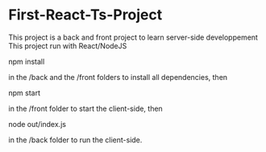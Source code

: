 # First-React-Ts-Project

This project is a back and front project to learn server-side developpement 
This project run with React/NodeJS

npm install 

in the /back and the /front folders to install all dependencies, then 

npm start 

in the /front folder to start the client-side, then

node out/index.js

in the /back folder to run the client-side.
